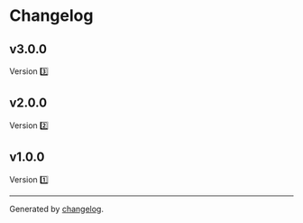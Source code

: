 # Changelog

## v3.0.0
Version 3️⃣

## v2.0.0
Version 2️⃣

## v1.0.0
Version 1️⃣

---

Generated by [changelog](https://github.com/gluons/changelog).
